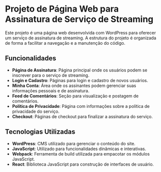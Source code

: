 # Projeto de Página Web para Assinatura de Serviço de Streaming

Este projeto é uma página web desenvolvida com WordPress para oferecer um serviço de assinatura de streaming. A estrutura do projeto é organizada de forma a facilitar a navegação e a manutenção do código.


## Funcionalidades

- **Página de Assinatura**: Página principal onde os usuários podem se inscrever para o serviço de streaming.
- **Login e Cadastro**: Páginas para login e cadastro de novos usuários.
- **Minha Conta**: Área onde os assinantes podem gerenciar suas informações pessoais e de assinatura.
- **Feed de Comentários**: Seção para visualização e postagem de comentários.
- **Política de Privacidade**: Página com informações sobre a política de privacidade do serviço.
- **Checkout**: Páginas de checkout para finalizar a assinatura do serviço.

## Tecnologias Utilizadas

- **WordPress**: CMS utilizado para gerenciar o conteúdo do site.
- **JavaScript**: Utilizado para funcionalidades dinâmicas e interativas.
- **Webpack**: Ferramenta de build utilizada para empacotar os módulos JavaScript.
- **React**: Biblioteca JavaScript para construção de interfaces de usuário.
